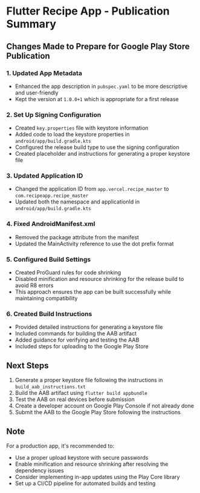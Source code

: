 # Flutter Recipe App - Publication Summary

## Changes Made to Prepare for Google Play Store Publication

### 1. Updated App Metadata
- Enhanced the app description in `pubspec.yaml` to be more descriptive and user-friendly
- Kept the version at `1.0.0+1` which is appropriate for a first release

### 2. Set Up Signing Configuration
- Created `key.properties` file with keystore information
- Added code to load the keystore properties in `android/app/build.gradle.kts`
- Configured the release build type to use the signing configuration
- Created placeholder and instructions for generating a proper keystore file

### 3. Updated Application ID
- Changed the application ID from `app.vercel.recipe_master` to `com.recipeapp.recipe_master`
- Updated both the namespace and applicationId in `android/app/build.gradle.kts`

### 4. Fixed AndroidManifest.xml
- Removed the package attribute from the manifest
- Updated the MainActivity reference to use the dot prefix format

### 5. Configured Build Settings
- Created ProGuard rules for code shrinking
- Disabled minification and resource shrinking for the release build to avoid R8 errors
- This approach ensures the app can be built successfully while maintaining compatibility

### 6. Created Build Instructions
- Provided detailed instructions for generating a keystore file
- Included commands for building the AAB artifact
- Added guidance for verifying and testing the AAB
- Included steps for uploading to the Google Play Store

## Next Steps
1. Generate a proper keystore file following the instructions in `build_aab_instructions.txt`
2. Build the AAB artifact using `flutter build appbundle`
3. Test the AAB on real devices before submission
4. Create a developer account on Google Play Console if not already done
5. Submit the AAB to the Google Play Store following the instructions

## Note
For a production app, it's recommended to:
- Use a proper upload keystore with secure passwords
- Enable minification and resource shrinking after resolving the dependency issues
- Consider implementing in-app updates using the Play Core library
- Set up a CI/CD pipeline for automated builds and testing